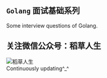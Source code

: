 ## `Golang` 面试基础系列
Some interview questions of Golang.

## 关注微信公众号：稻草人生
![稻草人生](https://mmbiz.qpic.cn/mmbiz_jpg/k51kicWV73SduBewcjTeDMRcvtbRtaGQribH9r0VEOib4dgW70QkicPx2Gq0KiasN0xkBlianw2mobfCaJgmb1Tspsrw/640?wx_fmt=jpeg&tp=webp&wxfrom=5&wx_lazy=1&wx_co=1)
<br>
Continuously updating^_^
